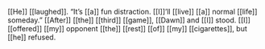 [[He]] [[laughed]]. “It’s [[a]] fun distraction. [[I]]’ll [[live]] [[a]] normal [[life]] someday.” [[After]] [[the]] [[third]] [[game]], [[Dawn]] and [[I]] stood. [[I]] [[offered]] [[my]] opponent [[the]] [[rest]] [[of]] [[my]] [[cigarettes]], but [[he]] refused. 